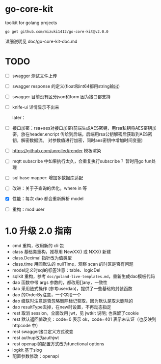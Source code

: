 
# go-core-kit

toolkit for golang projects

`go get github.com/mizuki1412/go-core-kit@v2.0.0`

详细说明见 doc/go-core-kit-doc.md

# TODO

- [ ] swagger 测试文件上传
- [ ] swagger response 的定义(float和int64都用string输出)
- [ ] swagger 目前没有区分json和form 因为接口都支持
- [ ] knife-ui 详情显示不出来

  later：
- [ ] 接口加密：rsa+aes对接口加密(前端生成AES密钥，用rsa私钥将AES密钥加密，放在header.encript 传给到后端，后端用rsa公钥解密后获取到AES密钥，解密数据流。
  对参数值进行加密，同时aes密钥中增加时间变量)
- [ ] https://github.com/unrolled/render 模板渲染
- [ ] mqtt subscribe 中如果执行太久，会重复执行subscribe？ 暂时用go fun处理
- [ ] sql base mapper: 增加多数据库适配
- [ ] 改进：关于子查询的优化。where in 等
- [x] 性能：每次 dao 都会重新解析 model
- [ ] 重构：mod user

# 1.0 升级 2.0 指南

- cmd 重构，改用新的 cli 包
- class 基础类重构，推荐用 NewXX() 或 NXX() 新建
- class.Decimal 指针改为值类型
- class.time 用回默认的 nullTime，观察 scan 的时区是否有问题
- model定义时sql的标签注意：table、logicDel
- sqlkit 重构，参考 `doc/goland-live-templates.md`，重新生成dao模板代码
- dao 函数中带 args 参数的，都改用[]any，一致性
- dao 采用链式操作 (参考userdao)，提供了一些基础的封装函数
- dao 的OrderBy注意，一个字段一个
- dao 级联时注意是否忽略删除标记获取，因为默认是取未删除的
- dao resultType去掉，在new时设置，不再动态指定
- rest 取消 session，全面改用 jwt，见 jwtkit 说明; 也保留了cookie
- rest 默认返回值改变：code=0 表示 ok，code=401 表示未认证（也反映到 httpcode 中）
- rest swagger接口定义方式改变
- rest authup改为authjwt
- rest openapi的配置方式改为functional options
- logkit 基于slog
- 配置参数修改：openapi